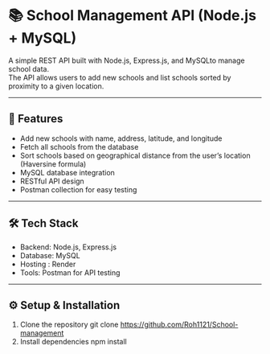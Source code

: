 # 📚 School Management API (Node.js + MySQL)

A simple REST API built with Node.js, Express.js, and MySQLto manage school data.  
The API allows users to add new schools and list schools sorted by proximity to a given location.

---

## 🚀 Features
- Add new schools with name, address, latitude, and longitude
- Fetch all schools from the database
- Sort schools based on geographical distance from the user’s location (Haversine formula)
- MySQL database integration
- RESTful API design
- Postman collection for easy testing

---

## 🛠️ Tech Stack
- Backend: Node.js, Express.js
- Database: MySQL
- Hosting : Render 
- Tools: Postman for API testing

---

## ⚙️ Setup & Installation

1. Clone the repository
   git clone https://github.com/Roh1121/School-management                                                                                                                                                                                                                            
2. Install dependencies
  npm install   
